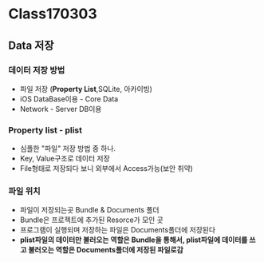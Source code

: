 # Class170303
## Data 저장

### 데이터 저장 방법
- 파일 저장 (**Property List**,SQLite, 아카이빙)
- iOS DataBase이용 - Core Data
- Network - Server DB이용

### Property list - plist

- 심플한 "파일" 저장 방법 중 하나.
- Key, Value구조로 데이터 저장
- File형태로 저장되다 보니 외부에서 Access가능(보안 취약)

### 파일 위치
- 파일이 저장되는곳 Bundle & Documents 폴더
- Bundle은 프로젝트에 추가된 Resorce가 모인 곳
- 프로그램이 실행되며 저장하는 파일은 Documents폴더에 저장된다
- **plist파일의 데이터만 불러오는 역할은 Bundle을 통해서, plist파일에 데이터를 쓰고 불러오는 역할은 Documents폴더에 저장된 파일로감**

